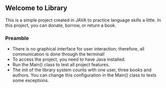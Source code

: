 ## Welcome to Library

This is a simple project created in JAVA to practice language skills a little. In this project, you can donate, borrow, or return a book.

### Preamble 

- There is no graphical interface for user interaction; therefore, all communication is done through the terminal!
- To access the project, you need to have Java installed.
- Run the Main() class to test all project features.
- The init of the library system counts with one user, three books and authors. You can change this configuration in the Main() class to tests some exceptions. 


